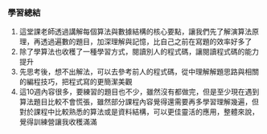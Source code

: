 ### 學習總結

1. 這堂課老師透過講解每個算法與數據結構的核心要點，讓我們先了解演算法原理，再透過遍數的題目，加深理解與記憶，比自己之前在寫題的效率好多了
2. 除了學算法也收穫了一種學習方式，閱讀別人的程式碼，讓閱讀程式碼的能力提升
3. 先思考後，想不出解法，可以去參考前人的程式碼，從中理解解題思路與相關的編程技巧，把程式寫的更簡潔美觀
4. 這10週內容很多，要練習的題目也不少，雖然沒有都做完，但是至少現在遇到算法題目比較不會慌張，雖然部分課程內容覺得還需要再多學習理解幾遍，但對於課程中比較熟悉的算法或是資料結構，可以更佳靈活的應用，整體來說，覺得訓練營讓我收穫滿滿

